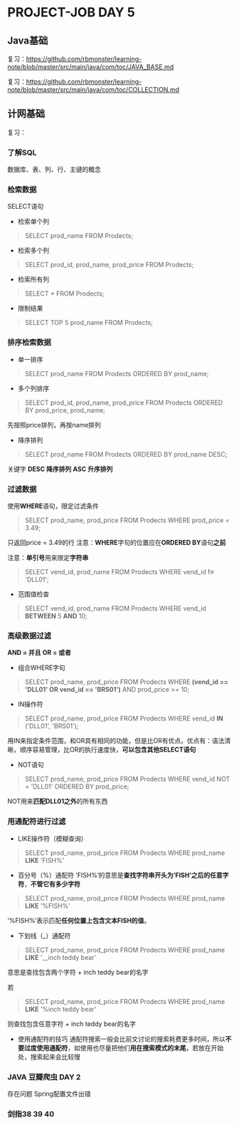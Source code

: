 # PROJECT-JOB DAY 5
## Java基础
复习：https://github.com/rbmonster/learning-note/blob/master/src/main/java/com/toc/JAVA_BASE.md


复习：https://github.com/rbmonster/learning-note/blob/master/src/main/java/com/toc/COLLECTION.md
## 计网基础
复习：
### 了解SQL
数据库、表、列、行、主键的概念
### 检索数据
SELECT语句
* 检索单个列
> SELECT prod_name
> FROM Prodects;
* 检索多个列
> SELECT prod_id, prod_name, prod_price 
> FROM Prodects;
* 检索所有列
> SELECT * 
> FROM Prodects;
* 限制结果
> SELECT TOP 5 prod_name
> FROM Prodects;
### 排序检索数据
* 单一排序
> SELECT prod_name
> FROM Prodects
> ORDERED BY prod_name;
* 多个列排序
> SELECT prod_id, prod_name, prod_price
> FROM Prodects
> ORDERED BY prod_price, prod_name;

先按照price排列，再按name排列
* 降序排列
> SELECT prod_name
> FROM Prodects
> ORDERED BY prod_name DESC;

关键字 **DESC 降序排列**  **ASC 升序排列**
### 过滤数据
使用**WHERE**语句，限定过滤条件
> SELECT prod_name, prod_price
> FROM Prodects
> WHERE prod_price = 3.49;

只返回price = 3.49的行
注意：**WHERE**字句的位置应在**ORDERED BY**语句**之前**

注意：**单引号**用来限定**字符串**
> SELECT vend_id, prod_name
> FROM Prodects
> WHERE vend_id **!=** 'DLL01';

* 范围值检查
> SELECT vend_id, prod_name
> FROM Prodects
> WHERE vend_id **BETWEEN** 5 **AND** 10;

### 高级数据过滤
**AND = 并且
OR = 或者**
* 组合WHERE字句
> SELECT prod_name, prod_price
> FROM Prodects
> WHERE **(vend_id == 'DLL01' OR vend_id == 'BRS01')** AND prod_price >= 10;
* IN操作符
> SELECT prod_name, prod_price
> FROM Prodects
> WHERE vend_id **IN** ('DLL01', 'BRS01');

用IN来指定条件范围，和OR具有相同的功能，但是比OR有优点。优点有：语法清晰，顺序容易管理，比OR的执行速度快，**可以包含其他SELECT语句**
* NOT语句
> SELECT prod_name, prod_price
> FROM Prodects
> WHERE vend_id NOT = 'DLL01'
> ORDERED BY prod_price;

NOT用来**匹配DLL01之外**的所有东西


### 用通配符进行过滤
* LIKE操作符（模糊查询）
> SELECT prod_name, prod_price
> FROM Prodects
> WHERE prod_name **LIKE** 'FISH%'

* 百分号（%）通配符
’FISH%‘的意思是**查找字符串开头为’FISH‘之后的任意字符**，**不管它有多少字符**
> SELECT prod_name, prod_price
> FROM Prodects
> WHERE prod_name **LIKE** '%FISH%'

’%FISH%‘表示匹配**任何位置上包含文本FISH的值**。
* 下划线（_）通配符

> SELECT prod_name, prod_price
> FROM Prodects
> WHERE prod_name **LIKE** '__inch teddy bear'

意思是查找包含两个字符 + inch teddy bear的名字

若
> SELECT prod_name, prod_price
> FROM Prodects
> WHERE prod_name **LIKE** '%inch teddy bear'


则查找包含任意字符 + inch teddy bear的名字
* 使用通配符的技巧
通配符搜索一般会比前文讨论的搜索耗费更多时间，所以**不要过度使用通配符**，如使用也尽量把他们**用在搜索模式的末尾**，若放在开始处，搜索起来会比较慢
### JAVA 豆瓣爬虫 DAY 2
存在问题 Spring配置文件出错
### 剑指38 39 40

